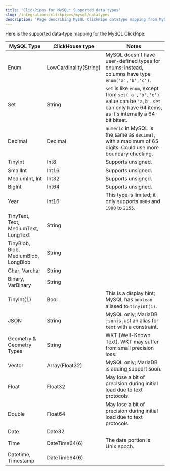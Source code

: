 ```yaml
---
title: 'ClickPipes for MySQL: Supported data types'
slug: /integrations/clickpipes/mysql/datatypes
description: 'Page describing MySQL ClickPipe datatype mapping from MySQL to ClickHouse'
---
```


Here is the supported data-type mapping for the MySQL ClickPipe:

| MySQL Type                                                                 | ClickHouse type                             | Notes                                                                                  |
| -------------------------------------------------------------------------- | ------------------------------------------ | -------------------------------------------------------------------------------------- |
| Enum                                                                       | LowCardinality(String)                     | MySQL doesn't have user-defined types for enums; instead, columns have type `enum('a','b','c')`. |
| Set                                                                        | String                                     | `set` is like `enum`, except from `set('a','b','c')` value can be `'a,b'`. `set` can only have 64 items, as it's internally a 64-bit bitset. |
| Decimal                                                                    | Decimal                                   | `numeric` in MySQL is the same as `decimal`, with a maximum of 65 digits. Could use more boundary checking. |
| TinyInt                                                                    | Int8                                      | Supports unsigned.                                                                     |
| SmallInt                                                                   | Int16                                     | Supports unsigned.                                                                     |
| MediumInt, Int                                                             | Int32                                     | Supports unsigned.                                                                     |
| BigInt                                                                     | Int64                                     | Supports unsigned.                                                                     |
| Year                                                                       | Int16                                     | This type is limited; it only supports `0000` and `1900` to `2155`.                    |
| TinyText, Text, MediumText, LongText                                       | String                                    |                                                                                        |
| TinyBlob, Blob, MediumBlob, LongBlob                                       | String                                    |                                                                                        |
| Char, Varchar                                                              | String                                    |                                                                                        |
| Binary, VarBinary                                                          | String                                    |                                                                                        |
| TinyInt(1)                                                                 | Bool                                      | This is a display hint; MySQL has `boolean` aliased to `tinyint(1)`.                   |
| JSON                                                                       | String                                    | MySQL only; MariaDB `json` is just an alias for `text` with a constraint.              |
| Geometry & Geometry Types                                                 | String                                    | WKT (Well-Known Text). WKT may suffer from small precision loss. |
| Vector                                                                     | Array(Float32)                            | MySQL only; MariaDB is adding support soon.                                            |
| Float                                                                      | Float32                                   | May lose a bit of precision during initial load due to text protocols.                 |
| Double                                                                     | Float64                                   | May lose a bit of precision during initial load due to text protocols.                 |
| Date                                                                       | Date32                                    |                                                                                        |
| Time                                                                       | DateTime64(6)                             | The date portion is Unix epoch.                                                       |
| Datetime, Timestamp                                                        | DateTime64(6)                             |                                                                                        |
